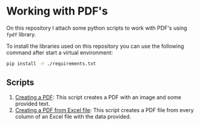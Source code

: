 # Working with PDF's

On this repository I attach some python scripts to work with PDF's using `fpdf` library.

To install the libraries used on this repository you can use the following command after start a virtual environment:

```bash
pip install -r ./requirements.txt
```

## Scripts

1. [Creating a PDF](scripts/01-creating_a_pdf.py): This script creates a PDF with an image and some provided text.
2. [Creating a PDF from Excel file](scripts/02-generating_a_pdf_from_spreadsheets.py): This script creates a PDF file from every column of an Excel file with the data provided.
